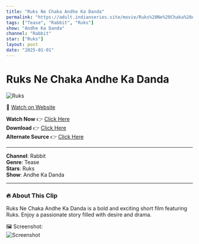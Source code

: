 ```yaml
---
title: "Ruks Ne Chaka Andhe Ka Danda"
permalink: "https://adult.indianseries.site/movie/Ruks%20Ne%20Chaka%20Andhe%20Ka%20Danda"
tags: ["Tease", "Rabbit", "Ruks"]
show: "Andhe Ka Danda"
channel: "Rabbit"
star: ["Ruks"]
layout: post
date: "2025-01-01"
---
```


# Ruks Ne Chaka Andhe Ka Danda

![Ruks](https://shorts.desisins.com/wp-content/uploads/2024/12/Ruks-Andhe-Ka-Danda-Rabbit-DesiSins.com_.jpg)

🔗 [Watch on Website](https://adult.indianseries.site/movie/Ruks%20Ne%20Chaka%20Andhe%20Ka%20Danda)

**Watch Now** 👉 [Click Here](https://adult.indianseries.site/movie/Ruks%20Ne%20Chaka%20Andhe%20Ka%20Danda)  
**Download** 👉 [Click Here](https://adult.indianseries.site/movie/Ruks%20Ne%20Chaka%20Andhe%20Ka%20Danda)  
**Alternate Source** 👉 [Click Here](https://adult.indianseries.site/movie/Ruks%20Ne%20Chaka%20Andhe%20Ka%20Danda)

---

**Channel**: Rabbit  
**Genre**: Tease  
**Stars**: Ruks  
**Show**: Andhe Ka Danda

---

### 🔥 About This Clip

Ruks Ne Chaka Andhe Ka Danda is a bold and exciting short film featuring Ruks. Enjoy a passionate story filled with desire and drama.
 
🖼️ Screenshot:  
![Screenshot](https://shorts.desisins.com/wp-content/uploads/2024/12/Ruks-Andhe-Ka-Danda-Rabbit-DesiSins.com_.jpg)
